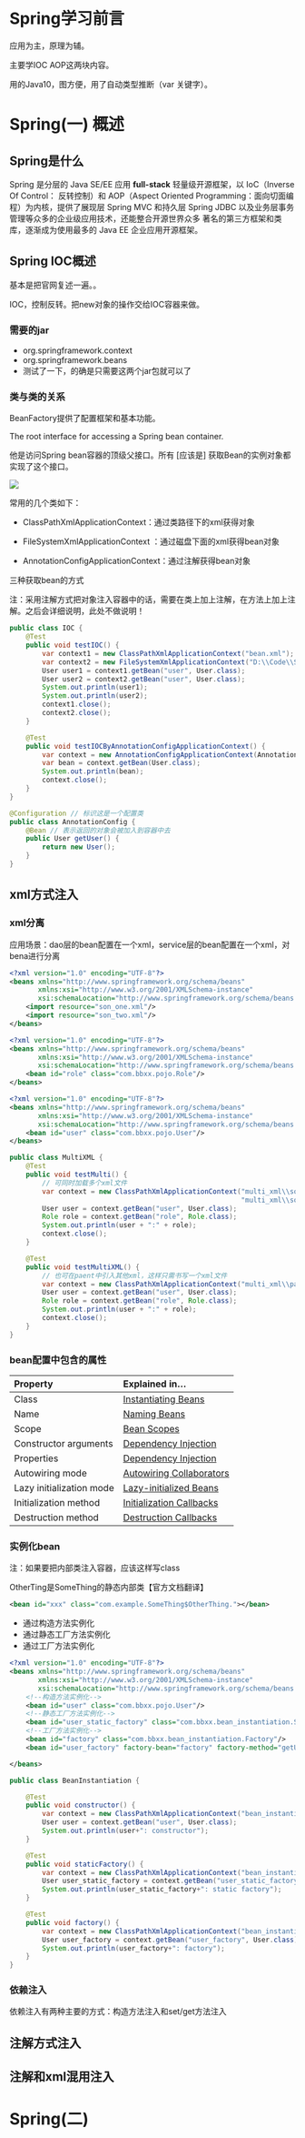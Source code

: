 # Spring学习前言

应用为主，原理为辅。

主要学IOC AOP这两块内容。

用的Java10，图方便，用了自动类型推断（var 关键字）。

# Spring(一) 概述

## Spring是什么

Spring 是分层的 Java SE/EE 应用 **full-stack** 轻量级开源框架，以 IoC（Inverse Of Control： 反转控制）和 AOP（Aspect Oriented Programming：面向切面编程）为内核，提供了展现层 Spring MVC 和持久层 Spring JDBC 以及业务层事务管理等众多的企业级应用技术，还能整合开源世界众多 著名的第三方框架和类库，逐渐成为使用最多的 Java EE 企业应用开源框架。

## Spring IOC概述

基本是把官网复述一遍。。

IOC，控制反转。把new对象的操作交给IOC容器来做。

### 需要的jar

- org.springframework.context
- org.springframework.beans
- 测试了一下，的确是只需要这两个jar包就可以了

### 类与类的关系

BeanFactory提供了配置框架和基本功能。

The root interface for accessing a Spring bean container.

他是访问Spring bean容器的顶级父接口。所有 [应该是] 获取Bean的实例对象都实现了这个接口。

<img style="margin:left" src="..\pics\Spring\BeanFactory的实现类.png"></img>

常用的几个类如下：

- ClassPathXmlApplicationContext：通过类路径下的xml获得对象

- FileSystemXmlApplicationContext ：通过磁盘下面的xml获得bean对象

- AnnotationConfigApplicationContext：通过注解获得bean对象

三种获取bean的方式

注：采用注解方式把对象注入容器中的话，需要在类上加上注解，在方法上加上注解。之后会详细说明，此处不做说明！

```java
public class IOC {
    @Test
    public void testIOC() {
        var context1 = new ClassPathXmlApplicationContext("bean.xml");
        var context2 = new FileSystemXmlApplicationContext("D:\\Code\\Spring-Study\\Spring01\\src\\main\\resources\\bean.xml");
        User user1 = context1.getBean("user", User.class);
        User user2 = context2.getBean("user", User.class);
        System.out.println(user1);
        System.out.println(user2);
        context1.close();
        context2.close();
    }

    @Test
    public void testIOCByAnnotationConfigApplicationContext() {
        var context = new AnnotationConfigApplicationContext(AnnotationConfig.class);
        var bean = context.getBean(User.class);
        System.out.println(bean);
        context.close();
    }
}

@Configuration // 标识这是一个配置类
public class AnnotationConfig {
    @Bean // 表示返回的对象会被加入到容器中去
    public User getUser() {
        return new User();
    }
}
```

## xml方式注入

### xml分离

应用场景：dao层的bean配置在一个xml，service层的bean配置在一个xml，对bena进行分离

```xml
<?xml version="1.0" encoding="UTF-8"?>
<beans xmlns="http://www.springframework.org/schema/beans"
       xmlns:xsi="http://www.w3.org/2001/XMLSchema-instance"
       xsi:schemaLocation="http://www.springframework.org/schema/beans http://www.springframework.org/schema/beans/spring-beans.xsd">
    <import resource="son_one.xml"/>
    <import resource="son_two.xml"/>
</beans>
```

```xml
<?xml version="1.0" encoding="UTF-8"?>
<beans xmlns="http://www.springframework.org/schema/beans"
       xmlns:xsi="http://www.w3.org/2001/XMLSchema-instance"
       xsi:schemaLocation="http://www.springframework.org/schema/beans http://www.springframework.org/schema/beans/spring-beans.xsd">
    <bean id="role" class="com.bbxx.pojo.Role"/>
</beans>
```

```xml
<?xml version="1.0" encoding="UTF-8"?>
<beans xmlns="http://www.springframework.org/schema/beans"
       xmlns:xsi="http://www.w3.org/2001/XMLSchema-instance"
       xsi:schemaLocation="http://www.springframework.org/schema/beans http://www.springframework.org/schema/beans/spring-beans.xsd">
    <bean id="user" class="com.bbxx.pojo.User"/>
</beans>
```

```java
public class MultiXML {
    @Test
    public void testMulti() {
        // 可同时加载多个xml文件
        var context = new ClassPathXmlApplicationContext("multi_xml\\son_one.xml",
                                                         "multi_xml\\son_two.xml");
        User user = context.getBean("user", User.class);
        Role role = context.getBean("role", Role.class);
        System.out.println(user + ":" + role);
        context.close();
    }

    @Test
    public void testMultiXML() {
        // 也可在paent中引入其他xml，这样只需书写一个xml文件
        var context = new ClassPathXmlApplicationContext("multi_xml\\parent.xml");
        User user = context.getBean("user", User.class);
        Role role = context.getBean("role", Role.class);
        System.out.println(user + ":" + role);
        context.close();
    }
}
```

### bean配置中包含的属性

| Property                 | Explained in…                                                |
| :----------------------- | :----------------------------------------------------------- |
| Class                    | [Instantiating Beans](https://docs.spring.io/spring/docs/current/spring-framework-reference/core.html#beans-factory-class) |
| Name                     | [Naming Beans](https://docs.spring.io/spring/docs/current/spring-framework-reference/core.html#beans-beanname) |
| Scope                    | [Bean Scopes](https://docs.spring.io/spring/docs/current/spring-framework-reference/core.html#beans-factory-scopes) |
| Constructor arguments    | [Dependency Injection](https://docs.spring.io/spring/docs/current/spring-framework-reference/core.html#beans-factory-collaborators) |
| Properties               | [Dependency Injection](https://docs.spring.io/spring/docs/current/spring-framework-reference/core.html#beans-factory-collaborators) |
| Autowiring mode          | [Autowiring Collaborators](https://docs.spring.io/spring/docs/current/spring-framework-reference/core.html#beans-factory-autowire) |
| Lazy initialization mode | [Lazy-initialized Beans](https://docs.spring.io/spring/docs/current/spring-framework-reference/core.html#beans-factory-lazy-init) |
| Initialization method    | [Initialization Callbacks](https://docs.spring.io/spring/docs/current/spring-framework-reference/core.html#beans-factory-lifecycle-initializingbean) |
| Destruction method       | [Destruction Callbacks](https://docs.spring.io/spring/docs/current/spring-framework-reference/core.html#beans-factory-lifecycle-disposablebean) |

### 实例化bean

注：如果要把内部类注入容器，应该这样写class

OtherTing是SomeThing的静态内部类【官方文档翻译】

```xml
<bean id="xxx" class="com.example.SomeThing$OtherThing."></bean>
```

- 通过构造方法实例化
- 通过静态工厂方法实例化
- 通过工厂方法实例化

```xml
<?xml version="1.0" encoding="UTF-8"?>
<beans xmlns="http://www.springframework.org/schema/beans"
       xmlns:xsi="http://www.w3.org/2001/XMLSchema-instance"
       xsi:schemaLocation="http://www.springframework.org/schema/beans http://www.springframework.org/schema/beans/spring-beans.xsd">
    <!--构造方法实例化-->
    <bean id="user" class="com.bbxx.pojo.User"/>
    <!--静态工厂方法实例化-->
    <bean id="user_static_factory" class="com.bbxx.bean_instantiation.StaticFactory" factory-method="getUser"/>
    <!--工厂方法实例化-->
    <bean id="factory" class="com.bbxx.bean_instantiation.Factory"/>
    <bean id="user_factory" factory-bean="factory" factory-method="getUser"/>

</beans>
```

```java
public class BeanInstantiation {

    @Test
    public void constructor() {
        var context = new ClassPathXmlApplicationContext("bean_instantiation\\bean_instantiation.xml");
        User user = context.getBean("user", User.class);
        System.out.println(user+": constructor");
    }

    @Test
    public void staticFactory() {
        var context = new ClassPathXmlApplicationContext("bean_instantiation\\bean_instantiation.xml");
        User user_static_factory = context.getBean("user_static_factory", User.class);
        System.out.println(user_static_factory+": static factory");
    }

    @Test
    public void factory() {
        var context = new ClassPathXmlApplicationContext("bean_instantiation\\bean_instantiation.xml");
        User user_factory = context.getBean("user_factory", User.class);
        System.out.println(user_factory+": factory");
    }
}
```

### 依赖注入

依赖注入有两种主要的方式：构造方法注入和set/get方法注入



## 注解方式注入

## 注解和xml混用注入



# Spring(二)

